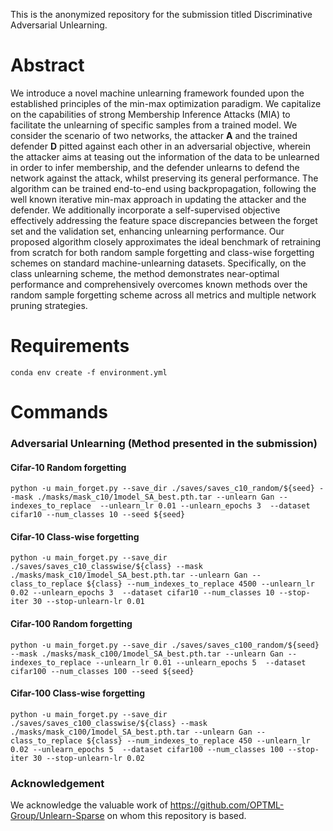 
This is the anonymized repository for the submission titled Discriminative Adversarial Unlearning.

# Abstract
We introduce a novel machine unlearning framework founded upon the established principles of the min-max optimization paradigm. We capitalize on the capabilities of strong Membership Inference Attacks (MIA) to facilitate the unlearning of specific samples from a trained model. We consider the scenario of two networks, the attacker $\mathbf{A}$ and the trained defender $\mathbf{D}$ pitted against each other in an adversarial objective, wherein the attacker aims at teasing out the information of the data to be unlearned in order to infer membership, and the defender unlearns to defend the network against the attack, whilst preserving its general performance. The algorithm can be trained end-to-end using backpropagation, following the well known iterative min-max approach in updating the attacker and the defender. We additionally incorporate a self-supervised objective effectively addressing the feature space discrepancies between the forget set and the validation set, enhancing unlearning performance. Our proposed algorithm closely approximates the ideal benchmark of retraining from scratch for both random sample forgetting and class-wise forgetting schemes on standard machine-unlearning datasets. Specifically, on the class unlearning scheme, the method demonstrates near-optimal performance and comprehensively overcomes known methods over the random sample forgetting scheme across all metrics and multiple network pruning strategies.
# Requirements
```
conda env create -f environment.yml
```

# Commands

### Adversarial Unlearning (Method presented in the submission)
#### Cifar-10 Random forgetting
```
python -u main_forget.py --save_dir ./saves/saves_c10_random/${seed} --mask ./masks/mask_c10/1model_SA_best.pth.tar --unlearn Gan --indexes_to_replace  --unlearn_lr 0.01 --unlearn_epochs 3  --dataset cifar10 --num_classes 10 --seed ${seed}
```

#### Cifar-10 Class-wise forgetting
```
python -u main_forget.py --save_dir ./saves/saves_c10_classwise/${class} --mask ./masks/mask_c10/1model_SA_best.pth.tar --unlearn Gan --class_to_replace ${class} --num_indexes_to_replace 4500 --unlearn_lr 0.02 --unlearn_epochs 3  --dataset cifar10 --num_classes 10 --stop-iter 30 --stop-unlearn-lr 0.01
```

#### Cifar-100 Random forgetting
```
python -u main_forget.py --save_dir ./saves/saves_c100_random/${seed} --mask ./masks/mask_c100/1model_SA_best.pth.tar --unlearn Gan --indexes_to_replace --unlearn_lr 0.01 --unlearn_epochs 5  --dataset cifar100 --num_classes 100 --seed ${seed}
```

#### Cifar-100 Class-wise forgetting
```
python -u main_forget.py --save_dir ./saves/saves_c100_classwise/${class} --mask ./masks/mask_c100/1model_SA_best.pth.tar --unlearn Gan --class_to_replace ${class} --num_indexes_to_replace 450 --unlearn_lr 0.02 --unlearn_epochs 5  --dataset cifar100 --num_classes 100 --stop-iter 30 --stop-unlearn-lr 0.02
```

### Acknowledgement
We acknowledge the valuable work of https://github.com/OPTML-Group/Unlearn-Sparse on whom this repository is based.

